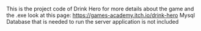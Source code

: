 This is the project code of Drink Hero for more details about the game and the .exe look at this page: https://games-academy.itch.io/drink-hero
Mysql Database that is needed to run the server application is not included
